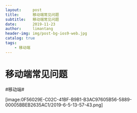 ```yaml
---
layout:     post
title:      移动端常见问题
subtitle:   移动端常见问题
date:       2019-11-23
author:     limantang
header-img: img/post-bg-ios9-web.jpg
catalog: true
tags:
    - 移动端
---
```


# 移动端常见问题
#移动端#


[image:0F56029E-C02C-41BF-B9B1-B3AC97605B56-5889-00005BBEB2635AC1/2019-6-5-13-57-43.png]
